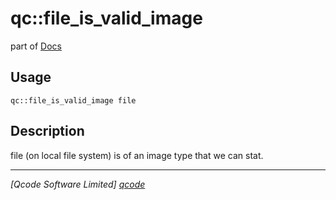 qc::file_is_valid_image
=======================

part of [Docs](../index.md)

Usage
-----
`qc::file_is_valid_image file`

Description
-----------
file (on local file system) is of an image type that we can stat.

----------------------------------
*[Qcode Software Limited] [qcode]*

[qcode]: http://www.qcode.co.uk "Qcode Software"